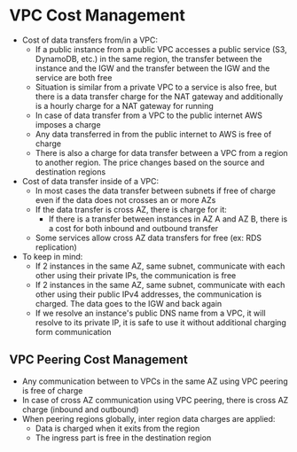 # VPC Cost Management

- Cost of data transfers from/in a VPC:
    - If a public instance from a public VPC accesses a public service (S3, DynamoDB, etc.) in the same region, the transfer between the instance and the IGW and the transfer between the IGW and the service are both free
    - Situation is similar from a private VPC to a service is also free, but there is a data transfer charge for the NAT gateway and additionally is a hourly charge for a NAT gateway for running
    - In case of data transfer from a VPC to the public internet AWS imposes a charge
    - Any data transferred in from the public internet to AWS is free of charge
    - There is also a charge for data transfer between a VPC from a region to another region. The price changes based on the source and destination regions
- Cost of data transfer inside of a VPC:
    - In most cases the data transfer between subnets if free of charge even if the data does not crosses an or more AZs
    - If the data transfer is cross AZ, there is charge for it:
        - If there is a transfer between instances in AZ A and AZ B, there is a cost for both inbound and outbound transfer
    - Some services allow cross AZ data transfers for free (ex: RDS replication)
- To keep in mind:
    - If 2 instances in the same AZ, same subnet, communicate with each other using their private IPs, the communication is free
    - If 2 instances in the same AZ, same subnet, communicate with each other using their public IPv4 addresses, the communication is charged. The data goes to the IGW and back again
    - If we resolve an instance's public DNS name from a VPC, it will resolve to its private IP, it is safe to use it without additional charging form communication

## VPC Peering Cost Management

- Any communication between to VPCs in the same AZ using VPC peering is free of charge
- In case of cross AZ communication using VPC peering, there is cross AZ charge (inbound and outbound)
- When peering regions globally, inter region data charges are applied:
    - Data is charged when it exits from the region
    - The ingress part is free in the destination region